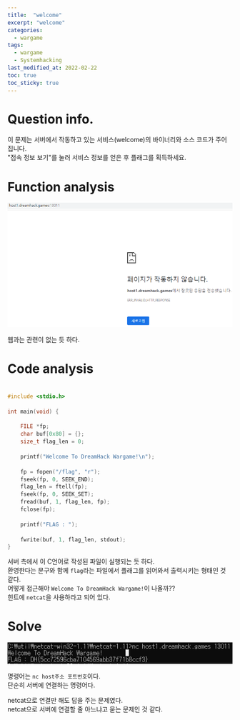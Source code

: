 ```yaml
---
title:  "welcome"
excerpt: "welcome"
categories:
  - wargame
tags:
  - wargame
  - Systemhacking
last_modified_at: 2022-02-22
toc: true
toc_sticky: true
---
```


# Question info.
이 문제는 서버에서 작동하고 있는 서비스(welcome)의 바이너리와 소스 코드가 주어집니다.  
"접속 정보 보기"를 눌러 서비스 정보를 얻은 후 플래그를 획득하세요.

# Function analysis
![welcome_1](/assets/images/wargame/welcome_1.PNG)  

웹과는 관련이 없는 듯 하다.  

# Code analysis
```c

#include <stdio.h>

int main(void) {
    
    FILE *fp;
    char buf[0x80] = {};
    size_t flag_len = 0;

    printf("Welcome To DreamHack Wargame!\n");

    fp = fopen("/flag", "r");
    fseek(fp, 0, SEEK_END);
    flag_len = ftell(fp);
    fseek(fp, 0, SEEK_SET);
    fread(buf, 1, flag_len, fp);
    fclose(fp);

    printf("FLAG : ");

    fwrite(buf, 1, flag_len, stdout);
}


```

서버 측에서 이 C언어로 작성된 파일이 실행되는 듯 하다.  
환영한다는 문구와 함께 ``flag``라는 파일에서 플래그를 읽어와서 출력시키는 형태인 것 같다.  
어떻게 접근해야 ``Welcome To DreamHack Wargame!``이 나올까??  
힌트에 ``netcat``을 사용하라고 되어 있다.

# Solve
![welcome_2](/assets/images/wargame/welcome_2.PNG)

명령어는 ``nc host주소 포트번호``이다.  
단순히 서버에 연결하는 명령어다.  

netcat으로 연결만 해도 답을 주는 문제였다.  
netcat으로 서버에 연결할 줄 아느냐고 묻는 문제인 것 같다.





